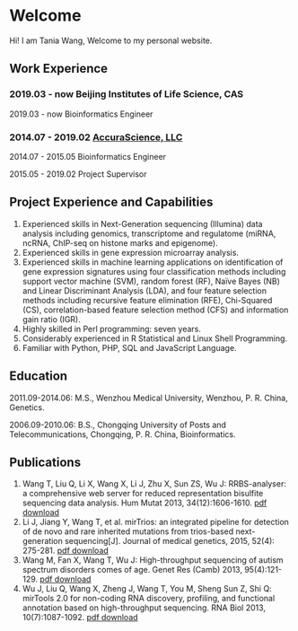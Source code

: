# Welcome

Hi! I am Tania Wang, Welcome to my personal website. 


## Work Experience

### 2019.03 - now   Beijing Institutes of Life Science, CAS
  2019.03 - now   Bioinformatics Engineer


### 2014.07 - 2019.02   [AccuraScience, LLC](http://www.AccuraScience.com)
  2014.07 - 2015.05   Bioinformatics Engineer
  
  2015.05 - 2019.02       Project Supervisor



## Project Experience and Capabilities
1.	Experienced skills in Next-Generation sequencing (Illumina) data analysis including genomics, transcriptome and regulatome (miRNA, ncRNA, ChIP-seq on histone marks and epigenome).
2.	Experienced skills in gene expression microarray analysis. 
3.	Experienced skills in machine learning applications on identification of gene expression signatures using four classification methods including support vector machine (SVM), random forest (RF), Naïve Bayes (NB) and Linear Discriminant Analysis (LDA), and four feature selection methods including recursive feature elimination (RFE), Chi-Squared (CS), correlation-based feature selection method (CFS) and information gain ratio (IGR).
4.	Highly skilled in Perl programming: seven years.
5.	Considerably experienced in R Statistical and Linux Shell Programming.
6.	Familiar with Python, PHP, SQL and JavaScript Language.


## Education
2011.09-2014.06: M.S., Wenzhou Medical University, Wenzhou, P. R. China, Genetics.

2006.09-2010.06: B.S., Chongqing University of Posts and Telecommunications, Chongqing, P. R. China, Bioinformatics.

## Publications
1.	Wang T, Liu Q, Li X, Wang X, Li J, Zhu X, Sun ZS, Wu J: RRBS-analyser: a comprehensive web server for reduced representation bisulfite sequencing data analysis. Hum Mutat 2013, 34(12):1606-1610. [pdf download](https://tania.wang/publications/wang2013.pdf)
2.	Li J, Jiang Y, Wang T, et al. mirTrios: an integrated pipeline for detection of de novo and rare inherited mutations from trios-based next-generation sequencing[J]. Journal of medical genetics, 2015, 52(4): 275-281. [pdf download](https://tania.wang/publications/li2015.pdf)
3.	Wang M, Fan X, Wang T, Wu J: High-throughput sequencing of autism spectrum disorders comes of age. Genet Res (Camb) 2013, 95(4):121-129. [pdf download](https://tania.wang/publications/wang2013b.pdf)
4.	Wu J, Liu Q, Wang X, Zheng J, Wang T, You M, Sheng Sun Z, Shi Q: mirTools 2.0 for non-coding RNA discovery, profiling, and functional annotation based on high-throughput sequencing. RNA Biol 2013, 10(7):1087-1092. [pdf download](https://tania.wang/publications/wu2013.pdf)
